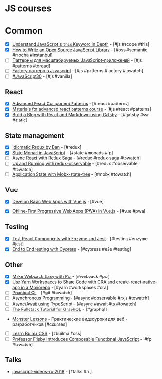 # JS courses

# Common

* [x] [Understand JavaScript's `this` Keyword in Depth](https://egghead.io/courses/understand-javascript-s-this-keyword-in-depth) - [#js #scope #this]
* [x] [How to Write an Open Source JavaScript Library](https://egghead.io/courses/how-to-write-an-open-source-javascript-library) - [#oss #semantic #mocha #instanbul]
* [ ] [Паттерны для масштабируемых JavaScript-приложений](http://largescalejs.ru/) - [#js #patterns #toread]
* [ ] [Factory паттерн в Javascript](https://monsterlessons.com/project/lessons/factory-pattern-v-javascript) - [#js #patterns #factory #towatch]
* [ ] [#JavaScript30](https://javascript30.com/) - [#js #vanilla]

## React

* [x] [Advanced React Component Patterns](https://egghead.io/courses/advanced-react-component-patterns) - [#react #patterns]
* [x] [Materials for advanced react patterns course](https://github.com/kentcdodds/advanced-react-patterns) - [#js #react #patterns]
* [x] [Build a Blog with React and Markdown using Gatsby](https://egghead.io/courses/build-a-blog-with-react-and-markdown-using-gatsby?utm_source=drip&utm_medium=email&utm_campaign=eoy2017&utm_term=react&utm_content=react-gatsby) - [#gatsby #ssr #static]
  <!-- [ ] * []() - [# #towatch] -->

## State management

* [x] [Idiomatic Redux by Dan](https://egghead.io/courses/building-react-applications-with-idiomatic-redux) - [#redux]
* [x] [State Monad in JavaScript](https://egghead.io/courses/state-monad-in-javascript) - [#state #monads #fp]
* [ ] [Async React with Redux Saga](https://egghead.io/courses/async-react-with-redux-saga) - [#redux #redux-saga #towatch]
* [ ] [Up and Running with redux-observable](https://egghead.io/courses/up-and-running-with-redux-observable?utm_content=bufferf70c2&utm_medium=social&utm_source=twitter.com&utm_campaign=buffer) - [#redux #observable #towatch]
* [ ] [Application State with Mobx-state-tree](https://egghead.io/courses/manage-application-state-with-mobx-state-tree) - [#mobx #towatch]

## Vue

* [x] [Develop Basic Web Apps with Vue.js](https://egghead.io/courses/develop-basic-web-apps-with-vue-js) - [#vue]
* [x] [Offline-First Progressive Web Apps (PWA) in Vue.js](https://egghead.io/courses/offline-first-progressive-web-apps-pwa-in-vue-js?utm_source=drip&utm_medium=email&utm_campaign=may2018&utm_term=vuejs&utm_content=offline-first-progressive-web-apps-pwa-in-vue-js) - [#vue #pwa]

  <!-- [ ] * []() - [# #towatch] -->

## Testing

* [x] [Test React Components with Enzyme and Jest](https://egghead.io/lessons/react-test-redux-connect-components-with-enzyme) - [#testing #enzyme #jest]
* [x] [End to End testing with Cypress](https://egghead.io/courses/end-to-end-testing-with-cypress) - [#cypress #e2e #testing]

## Other

* [x] [Make Webpack Easy with Poi](https://egghead.io/courses/make-webpack-easy-with-poi?utm_content=buffer921fc&utm_medium=social&utm_source=twitter.com&utm_campaign=buffer) - [#webpack #poi]
* [x] [Use Yarn Workspaces to Share Code with CRA and create-react-native-app in a Monorepo](https://egghead.io/lessons/react-use-yarn-workspaces-to-share-code-with-cra-and-create-react-native-app-in-a-monorepo?utm_content=buffer95e51&utm_medium=social&utm_source=twitter.com&utm_campaign=buffer) - [#yarn #workspaces #cra]
* [ ] [Practical Git](https://egghead.io/courses/practical-git-for-everyday-professional-use) - [#git #towatch]
* [ ] [Asynchronous Programming](https://egghead.io/courses/asynchronous-programming-the-end-of-the-loop) - [#async #observable #rxjs #towatch]
* [ ] [Async/Await using TypeScript](https://egghead.io/courses/async-await-using-typescript?utm_source=drip&utm_medium=email&utm_content=async-await-using-typescript) - [#async #await #ts #towatch]
* [ ] [The Fullstack Tutorial for GraphQL](https://www.howtographql.com/) - [#graphql]
* [Monster Lessons](https://monsterlessons.com/) - Практические видеоуроки для веб - разработчиков [#courses]
* [ ] [Learn Bulma CSS](https://scrimba.com/g/gbulma) - [#builma #css]
* [ ] [Professor Frisby Introduces Composable Functional JavaScript](https://egghead.io/courses/professor-frisby-introduces-composable-functional-javascript) - [#fp #towatch]
  <!-- * [ ] []() - [# #towatch] -->

## Talks

* [javascript-videos-ru-2018](https://github.com/hH39797J/javascript-videos-ru-2018#rs-conf-2018) - [#talks #ru]
